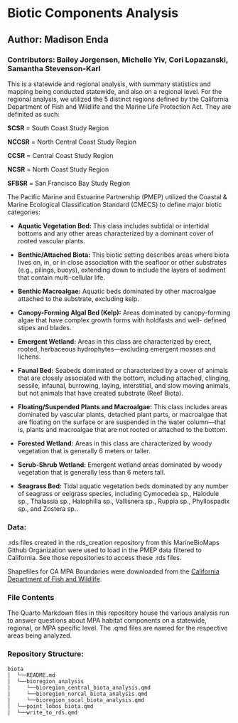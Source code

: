 # Biotic Components Analysis

## Author: Madison Enda 

### Contributors: Bailey Jorgensen, Michelle Yiv, Cori Lopazanski, Samantha Stevenson-Karl

This is a statewide and regional analysis, with summary statistics and mapping being conducted statewide, and also on a regional level. For the regional analysis, we utilized the 5 distinct regions defined by the California Department of Fish and Wildlife and the Marine Life Protection Act. They are definited as such:

**SCSR** = South Coast Study Region

**NCCSR** = North Central Coast Study Region

**CCSR** = Central Coast Study Region

**NCSR** = North Coast Study Region

**SFBSR** = San Francisco Bay Study Region

The Pacific Marine and Estuarine Partnership (PMEP) utilized the Coastal & Marine Ecological Classification Standard (CMECS) to define major biotic categories:

- **Aquatic Vegetation Bed:** This class includes subtidal or intertidal bottoms and any other areas characterized by a dominant
cover of rooted vascular plants.

- **Benthic/Attached Biota:** This biotic setting describes areas where biota lives on, in, or in close association with the seafloor or
other substrates (e.g., pilings, buoys), extending down to include the layers of sediment that contain multi-cellular
life.

- **Benthic Macroalgae:** Aquatic beds dominated by other macroalgae attached to the substrate, excluding kelp.

- **Canopy-Forming Algal Bed (Kelp):** Areas dominated by canopy-forming algae that have complex growth forms with holdfasts and well-
defined stipes and blades.

- **Emergent Wetland:** Areas in this class are characterized by erect, rooted, herbaceous hydrophytes—excluding emergent
mosses and lichens.

- **Faunal Bed:** Seabeds dominated or characterized by a cover of animals that are closely associated with the
bottom, including attached, clinging, sessile, infaunal, burrowing, laying, interstitial, and slow moving animals, but
not animals that have created substrate (Reef Biota).

- **Floating/Suspended Plants and Macroalgae:** This class includes areas dominated by vascular plants, detached plant parts, or macroalgae that are
floating on the surface or are suspended in the water column—that is, plants and macroalgae that are not rooted
or attached to the bottom.

- **Forested Wetland:** Areas in this class are characterized by woody vegetation that is generally 6 meters or taller.

- **Scrub-Shrub Wetland:** Emergent wetland areas dominated by woody vegetation that is generally less than 6 meters tall.

- **Seagrass Bed:** Tidal aquatic vegetation beds dominated by any number of seagrass or eelgrass species, including
Cymocedea sp., Halodule sp., Thalassia sp., Halophilla sp., Vallisnera sp., Ruppia sp., Phyllospadix sp., and
Zostera sp..


### Data:

.rds files created in the rds_creation repository from this MarineBioMaps Github Organization were used to load in the PMEP data filtered to California. See those repositories to access these .rds files. 

Shapefiles for CA MPA Boundaries were downloaded from the [California Department of Fish and Wildlife](https://data.ca.gov/dataset/california-marine-protected-areas-ds582).

### File Contents

The Quarto Markdown files in this repository house the various analysis run to answer questions about MPA habitat components on a statewide, regional, or MPA specific level. The .qmd files are named for the respective areas being analyzed. 


### Repository Structure:
```
biota
│  └──README.md
|  └──bioregion_analysis
|     └──bioregion_central_biota_analysis.qmd
|     └──bioregion_norcal_biota_analysis.qmd
|     └──bioregion_socal_biota_analysis.qmd
│  └──point_lobos_biota.qmd
|  └──write_to_rds.qmd
```
